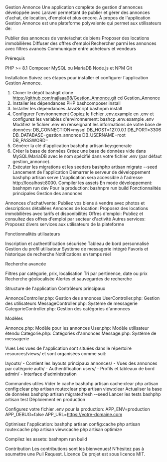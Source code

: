 Gestion Annonce
Une application complète de gestion d'annonces développée avec Laravel permettant de publier et gérer des annonces d'achat, de location, d'emploi et plus encore.
À propos de l'application
Gestion Annonce est une plateforme polyvalente qui permet aux utilisateurs de:

Publier des annonces de vente/achat de biens
Proposer des locations immobilières
Diffuser des offres d'emploi
Rechercher parmi les annonces avec filtres avancés
Communiquer entre acheteurs et vendeurs

Prérequis

PHP >= 8.1
Composer
MySQL ou MariaDB
Node.js et NPM
Git

Installation
Suivez ces étapes pour installer et configurer l'application Gestion Annonce.
1. Cloner le dépôt
bashgit clone https://github.com/najlaaa98/Gestion_Annonce.git
cd Gestion_Annonce
2. Installer les dépendances PHP
bashcomposer install
3. Installer les dépendances JavaScript
bashnpm install
4. Configurer l'environnement
Copiez le fichier .env.example en .env et configurez les variables d'environnement:
bashcp .env.example .env
Modifiez le fichier .env en renseignant les informations de votre base de données:
DB_CONNECTION=mysql
DB_HOST=127.0.0.1
DB_PORT=3306
DB_DATABASE=gestion_annonce
DB_USERNAME=root
DB_PASSWORD=
5. Générer la clé d'application
bashphp artisan key:generate
6. Créer la base de données
Créez une base de données vide dans MySQL/MariaDB avec le nom spécifié dans votre fichier .env (par défaut gestion_annonce).
7. Exécuter les migrations et les seeders
bashphp artisan migrate --seed
Lancement de l'application
Démarrer le serveur de développement
bashphp artisan serve
L'application sera accessible à l'adresse http://localhost:8000.
Compiler les assets
En mode développement:
bashnpm run dev
Pour la production:
bashnpm run build
Fonctionnalités principales
Gestion des annonces

Annonces d'achat/vente: Publiez vos biens à vendre avec photos et descriptions détaillées
Annonces de location: Proposez des locations immobilières avec tarifs et disponibilités
Offres d'emploi: Publiez et consultez des offres d'emploi par secteur d'activité
Autres services: Proposez divers services aux utilisateurs de la plateforme

Fonctionnalités utilisateurs

Inscription et authentification sécurisée
Tableau de bord personnalisé
Gestion du profil utilisateur
Système de messagerie intégré
Favoris et historique de recherche
Notifications en temps réel

Recherche avancée

Filtres par catégorie, prix, localisation
Tri par pertinence, date ou prix
Recherche géolocalisée
Alertes et sauvegardes de recherche

Structure de l'application
Contrôleurs principaux

AnnonceController.php: Gestion des annonces
UserController.php: Gestion des utilisateurs
MessageController.php: Système de messagerie
CategorieController.php: Gestion des catégories d'annonces

Modèles

Annonce.php: Modèle pour les annonces
User.php: Modèle utilisateur étendu
Categorie.php: Catégories d'annonces
Message.php: Système de messagerie

Vues
Les vues de l'application sont situées dans le répertoire resources/views/ et sont organisées comme suit:

layouts/ - Contient les layouts principaux
annonces/ - Vues des annonces par catégorie
auth/ - Authentification
users/ - Profils et tableaux de bord
admin/ - Interface d'administration

Commandes utiles
Vider le cache
bashphp artisan cache:clear
php artisan config:clear
php artisan route:clear
php artisan view:clear
Actualiser la base de données
bashphp artisan migrate:fresh --seed
Lancer les tests
bashphp artisan test
Déploiement en production

Configurez votre fichier .env pour la production:
APP_ENV=production
APP_DEBUG=false
APP_URL=https://votre-domaine.com

Optimisez l'application:
bashphp artisan config:cache
php artisan route:cache
php artisan view:cache
php artisan optimize

Compilez les assets:
bashnpm run build



Contribution
Les contributions sont les bienvenues! N'hésitez pas à soumettre une Pull Request.
Licence
Ce projet est sous licence MIT.